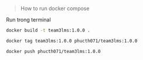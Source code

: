 > How to run docker compose

Run trong terminal

```bash
docker build -t team3lms:1.0.0 .
```

```bash
docker tag team3lms:1.0.0 phucth071/team3lms:1.0.0  
```

```bash
docker push phucth071/team3lms:1.0.0  
```